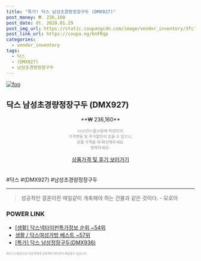 ```yaml
--- 
title: "특가! 닥스 남성초경량정장구두 (DMX927)" 
post_money: ₩. 236,160 
post_date: dt. 2020.01.29 
post_img_url: https://static.coupangcdn.com/image/vendor_inventory/3fc7/096aed9511f6cff5671f51cea4e1f1c566301b0d43c216b5f107a104222d.jpg 
post_link_url: https://coupa.ng/bnFRqp 
categories: 
  - vendor_inventory 
tags: 
  - 닥스 
  - (DMX927) 
  - 남성초경량정장구두 
--- 
```

[![foo](https://static.coupangcdn.com/image/vendor_inventory/3fc7/096aed9511f6cff5671f51cea4e1f1c566301b0d43c216b5f107a104222d.jpg)](https://coupa.ng/bnFRqp) 

## 닥스 남성초경량정장구두 (DMX927) 
<p style="text-align: center;">**₩ 236,160**</p> 
<p style="text-align: center;"><span style="color: #898c8f; font-family: Georgia,Times,serif; font-size: 0.75em;">2020년01월29일에 작성되어, <br>가격변동 및 추가할인이 있을 수 있으니,<br> 상품 가격을 꼭!확인해주세요.<br>행복하세요~</span> 
</p>	 
<div markdown="0" style="text-align: center;"><a href="https://coupa.ng/bnFRqp" class="btn btn--success">상품가격 및 후기 보러가기</a></div> 
<br><br> 
  #닥스 #(DMX927) #남성초경량정장구두 
<hr> 

> 성공적인 결혼이란 매일같이 개축해야 하는 건물과 같은 것이다. - 모로아 


### POWER LINK

* <a href="https://blog.naver.com/sakai111/221770786623" target="_blank"> [생활] 닥스넥타이핀특가정보 순위 ~54위</a>
* <a href="https://blog.naver.com/santokki14/221779461168" target="_blank">생활 / 닥스여성가방 베스트 ~57위</a>
* <a href="https://blog.naver.com/santokki14/221790446796" target="_blank">[특가] 닥스 남성정장구두(DMX936)</a>

<span style="color: #898c8f; font-family: Georgia,Times,serif; font-size: 0.55em;">파트너스활동으로 작성자에게 일정액의 커미션이 제공될수 있습니다.</span> 
